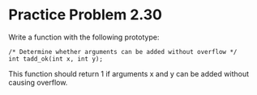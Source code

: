 Practice Problem 2.30 
=====================

Write a function with the following prototype: 

    /* Determine whether arguments can be added without overflow */ 
    int tadd_ok(int x, int y); 

This function should return 1 if arguments x and y can be added without causing overflow. 

